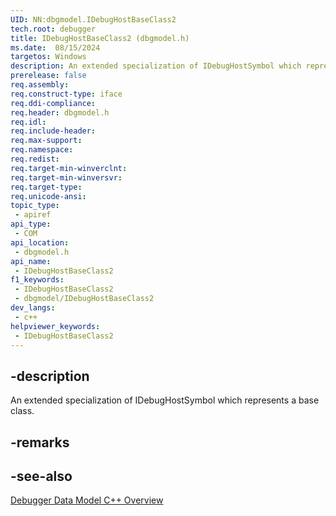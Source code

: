 ```yaml
---
UID: NN:dbgmodel.IDebugHostBaseClass2
tech.root: debugger
title: IDebugHostBaseClass2 (dbgmodel.h)
ms.date:  08/15/2024
targetos: Windows
description: An extended specialization of IDebugHostSymbol which represents a base class. (dbgmodel.h)
prerelease: false
req.assembly: 
req.construct-type: iface
req.ddi-compliance: 
req.header: dbgmodel.h
req.idl: 
req.include-header: 
req.max-support: 
req.namespace: 
req.redist: 
req.target-min-winverclnt: 
req.target-min-winversvr: 
req.target-type: 
req.unicode-ansi: 
topic_type:
 - apiref
api_type:
 - COM
api_location:
 - dbgmodel.h
api_name:
 - IDebugHostBaseClass2
f1_keywords:
 - IDebugHostBaseClass2
 - dbgmodel/IDebugHostBaseClass2
dev_langs:
 - c++
helpviewer_keywords:
 - IDebugHostBaseClass2
---
```


## -description

An extended specialization of IDebugHostSymbol which represents a base class.

## -remarks

## -see-also

[Debugger Data Model C++ Overview](/windows-hardware/drivers/debugger/data-model-cpp-overview)

